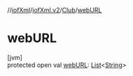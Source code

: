 //[iofXml](../../../index.md)/[iofXml.v2](../index.md)/[Club](index.md)/[webURL](web-u-r-l.md)

# webURL

[jvm]\
protected open val [webURL](web-u-r-l.md): [List](https://docs.oracle.com/javase/8/docs/api/java/util/List.html)<[String](https://docs.oracle.com/javase/8/docs/api/java/lang/String.html)>
